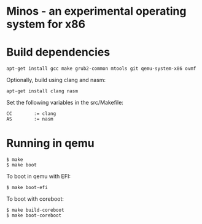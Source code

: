# Minos - an experimental operating system for x86

# Build dependencies

```
apt-get install gcc make grub2-common mtools git qemu-system-x86 ovmf
```

Optionally, build using clang and nasm:

```
apt-get install clang nasm
```

Set the following variables in the src/Makefile:

```
CC        := clang
AS        := nasm
```

# Running in qemu

```
$ make
$ make boot
```

To boot in qemu with EFI:

```
$ make boot-efi
```

To boot with coreboot:

```
$ make build-coreboot
$ make boot-coreboot
```

